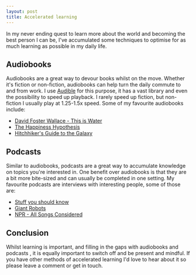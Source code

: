 ```yaml
---
layout: post
title: Accelerated learning
---
```


In my never ending quest to learn more about the world and becoming the best
person I can be, I've accumulated some techniques to optimise for as much
learning as possible in my daily life.

<!-- more -->

## Audiobooks

Audiobooks are a great way to devour books whilst on the move. Whether it's
fiction or non-fiction, audiobooks can help turn the daily commute to and from
work. I use [Audible](http://www.audible.co.uk) for this purpose, it has a vast
library and even the possibility to speed up playback. I rarely speed up
fiction, but non-fiction I usually play at 1.25-1.5x speed. Some of my favourite
audiobooks include:

* [David Foster Wallace - This is Water](http://www.audible.co.uk/pd/This-Is-Water-The-Original-David-Foster-Wallace-Recording-Audiobook/B004EW5H4Y)
* [The Happiness Hypothesis](http://www.audible.co.uk/pd/The-Happiness-Hypothesis-Unabridged-Part-1-Audiobook/B004FTOHYM)
* [Hitchhiker's Guide to the Galaxy ](http://www.audible.co.uk/pd/Hitchhikers-Guide-to-the-Galaxy-Unabridged-Audiobook/B0093Q1NFS)

## Podcasts

Similar to audiobooks, podcasts are a great way to accumulate knowledge on
topics you're interested in. One benefit over audiobooks is that they are a bit
more bite-sized and can usually be completed in one setting. My favourite
podcasts are interviews with interesting people, some of those are:

* [Stuff you should know](http://www.howstuffworks.com/podcasts/stuff-you-should-know)
* [Giant Robots](http://giantrobots.fm/)
* [NPR - All Songs Considered](http://www.npr.org/blogs/allsongs/163479981/our-show)

## Conclusion

Whilst learning is important, and filling in the gaps with audiobooks and
podcasts , it is equally important to switch off and be present and mindful.  If
you have other methods of accelerated learning I'd love to hear about it so
please leave a comment or get in touch.
